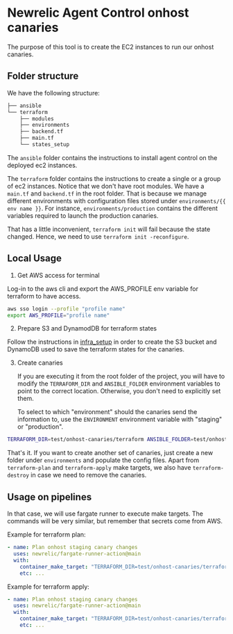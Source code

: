 # Newrelic Agent Control onhost canaries

The purpose of this tool is to create the EC2 instances to run our onhost canaries.

## Folder structure

We have the following structure:

```bash
├── ansible
└── terraform
    ├── modules
    ├── environments
    ├── backend.tf
    ├── main.tf
    └── states_setup
```

The `ansible` folder contains the instructions to install agent control on the deployed ec2 instances.

The `terraform` folder contains the instructions to create a single or a group of ec2 instances.
Notice that we don't have root modules. We have a `main.tf` and `backend.tf` in the root folder.
That is because we manage different environments with configuration files stored under `environments/{{ env name }}`.
For instance, `environments/production` contains the different variables required to launch the production canaries.

That has a little inconvenient, `terraform init` will fail because the state changed. Hence, we need to use `terraform init -reconfigure`.

## Local Usage

1. Get AWS access for terminal

Log-in to the aws cli and export the AWS_PROFILE env variable for terraform to have access.

```bash
aws sso login --profile "profile name"
export AWS_PROFILE="profile name"
```

2. Prepare S3 and DynamodDB for terraform states

Follow the instructions in [infra_setup](terraform/states_setup/README.md) in order to create the S3 bucket and DynamoDB used to save the terraform states for the canaries.

3. Create canaries

    If you are executing it from the root folder of the project, you will have to modify the `TERRAFORM_DIR` and `ANSIBLE_FOLDER` environment variables to point to the correct location. Otherwise, you don't need to explicitly set them.

    To select to which "environment" should the canaries send the information to, use the `ENVIRONMENT` environment variable with "staging" or "production".

```bash
TERRAFORM_DIR=test/onhost-canaries/terraform ANSIBLE_FOLDER=test/onhost-canaries/ansible ENVIRONMENT=staging NR_LICENSE_KEY=xxx NR_SYSTEM_IDENTITY_CLIENT_ID=xxx NR_SYSTEM_IDENTITY_PRIVATE_KEY=xxx make test/onhost-canaries/terraform-apply
```

That's it. If you want to create another set of canaries, just create a new folder under `environments` and populate the config files.
Apart from `terraform-plan` and `terraform-apply` make targets, we also have `terraform-destroy` in case we need to remove the canaries. 

## Usage on pipelines

In that case, we will use fargate runner to execute make targets. The commands will be very similar, but remember that secrets come from AWS.

Example for terraform plan:

```yaml
- name: Plan onhost staging canary changes
  uses: newrelic/fargate-runner-action@main
  with:
    container_make_target: "TERRAFORM_DIR=test/onhost-canaries/terraform ENVIRONMENT=staging test/onhost-canaries/terraform-plan"
    etc: ...
```

Example for terraform apply:

```yaml
- name: Plan onhost staging canary changes
  uses: newrelic/fargate-runner-action@main
  with:
    container_make_target: "TERRAFORM_DIR=test/onhost-canaries/terraform ANSIBLE_FOLDER=test/onhost-canaries/ansible ENVIRONMENT=staging test/onhost-canaries/terraform-apply"
    etc: ...
```